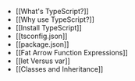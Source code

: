 - [[What's TypeScript?]]
- [[Why use TypeScript?]]
- [[Install TypeScript]]
- [[tsconfig.json]]
- [[package.json]]
- [[Fat Arrow Function Expressions]]
- [[let Versus var]]
- [[Classes and Inheritance]]